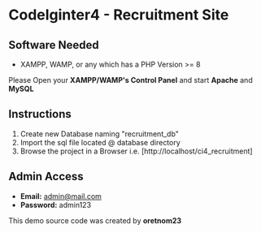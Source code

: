 # CodeIginter4 - Recruitment Site

## Software Needed
- XAMPP, WAMP, or any which has a PHP Version >= 8

Please Open your **XAMPP/WAMP's Control Panel** and start **Apache** and **MySQL**

## Instructions

1. Create new Database naming "recruitment_db"
2. Import the sql file located @ database directory
3. Browse the project in a Browser i.e. [http://localhost/ci4_recruitment]

## Admin Access

- **Email:** admin@mail.com
- **Password:** admin123

This demo source code was created by **oretnom23**